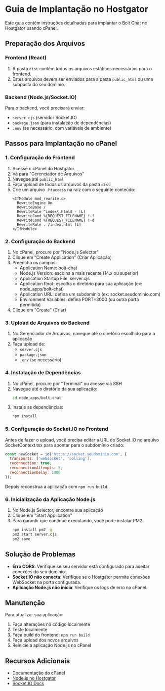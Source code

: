 # Guia de Implantação no Hostgator

Este guia contém instruções detalhadas para implantar o Bolt Chat no Hostgator usando cPanel.

## Preparação dos Arquivos

### Frontend (React)

1. A pasta `dist` contém todos os arquivos estáticos necessários para o frontend.
2. Estes arquivos devem ser enviados para a pasta `public_html` ou uma subpasta do seu domínio.

### Backend (Node.js/Socket.IO)

Para o backend, você precisará enviar:
- `server.cjs` (servidor Socket.IO)
- `package.json` (para instalação de dependências)
- `.env` (se necessário, com variáveis de ambiente)

## Passos para Implantação no cPanel

### 1. Configuração do Frontend

1. Acesse o cPanel do Hostgator
2. Vá para "Gerenciador de Arquivos"
3. Navegue até `public_html`
4. Faça upload de todos os arquivos da pasta `dist`
5. Crie um arquivo `.htaccess` na raiz com o seguinte conteúdo:
   ```
   <IfModule mod_rewrite.c>
     RewriteEngine On
     RewriteBase /
     RewriteRule ^index\.html$ - [L]
     RewriteCond %{REQUEST_FILENAME} !-f
     RewriteCond %{REQUEST_FILENAME} !-d
     RewriteRule . /index.html [L]
   </IfModule>
   ```

### 2. Configuração do Backend

1. No cPanel, procure por "Node.js Selector"
2. Clique em "Create Application" (Criar Aplicação)
3. Preencha os campos:
   - Application Name: bolt-chat
   - Node.js Version: escolha a mais recente (14.x ou superior)
   - Application Startup File: server.cjs
   - Application Root: escolha o diretório para sua aplicação (ex: node_apps/bolt-chat)
   - Application URL: defina um subdomínio (ex: socket.seudominio.com)
   - Environment Variables: defina PORT=3000 (ou outra porta permitida)
4. Clique em "Create" (Criar)

### 3. Upload de Arquivos do Backend

1. No Gerenciador de Arquivos, navegue até o diretório escolhido para a aplicação
2. Faça upload de:
   - `server.cjs`
   - `package.json`
   - `.env` (se necessário)

### 4. Instalação de Dependências

1. No cPanel, procure por "Terminal" ou acesse via SSH
2. Navegue até o diretório da sua aplicação:
   ```bash
   cd node_apps/bolt-chat
   ```
3. Instale as dependências:
   ```bash
   npm install
   ```

### 5. Configuração do Socket.IO no Frontend

Antes de fazer o upload, você precisa editar a URL do Socket.IO no arquivo SocketContext.tsx para apontar para o subdomínio criado:

```javascript
const newSocket = io('https://socket.seudominio.com', {
  transports: ['websocket', 'polling'],
  reconnection: true,
  reconnectionAttempts: 5,
  reconnectionDelay: 1000
});
```

Depois reconstrua a aplicação com `npm run build`.

### 6. Inicialização da Aplicação Node.js

1. No Node.js Selector, encontre sua aplicação
2. Clique em "Start Application"
3. Para garantir que continue executando, você pode instalar PM2:
   ```bash
   npm install pm2 -g
   pm2 start server.cjs
   pm2 save
   ```

## Solução de Problemas

- **Erro CORS**: Verifique se seu servidor está configurado para aceitar conexões do seu domínio.
- **Socket.IO não conecta**: Verifique se o Hostgator permite conexões WebSocket na porta configurada.
- **Aplicação Node.js não inicia**: Verifique os logs de erro no cPanel.

## Manutenção

Para atualizar sua aplicação:

1. Faça alterações no código localmente
2. Teste localmente
3. Faça build do frontend: `npm run build`
4. Faça upload dos novos arquivos
5. Reinicie a aplicação Node.js no cPanel

## Recursos Adicionais

- [Documentação do cPanel](https://docs.cpanel.net/)
- [Node.js no Hostgator](https://support.hostgator.com/articles/specialized-help/technical/how-to-use-node-js)
- [Socket.IO Docs](https://socket.io/docs/v4/)
